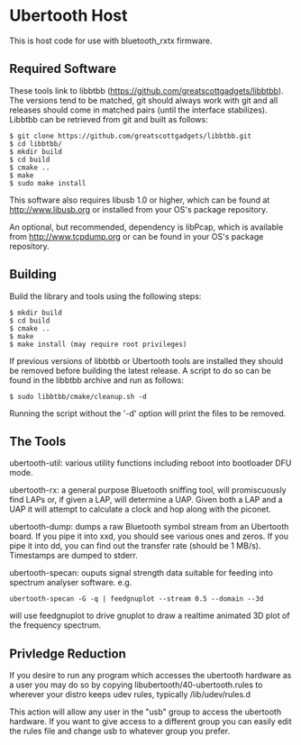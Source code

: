 
Ubertooth Host
==============
This is host code for use with bluetooth_rxtx firmware.


Required Software
-----------------
These tools link to libbtbb (https://github.com/greatscottgadgets/libbtbb).
The versions tend to be matched, git should always work with git and all
releases should come in matched pairs (until the interface stabilizes).
Libbtbb can be retrieved from git and built as follows:
```
$ git clone https://github.com/greatscottgadgets/libbtbb.git
$ cd libbtbb/
$ mkdir build
$ cd build
$ cmake ..
$ make
$ sudo make install
```

This software also requires libusb 1.0 or higher, which can be found at
http://www.libusb.org or installed from your OS's package repository.

An optional, but recommended, dependency is libPcap, which is available from
http://www.tcpdump.org or can be found in your OS's package repository.

Building
--------
Build the library and tools using the following steps:
```
$ mkdir build
$ cd build
$ cmake ..
$ make
$ make install (may require root privileges)
```

If previous versions of libbtbb or Ubertooth tools are installed they should be
removed before building the latest release.  A script to do so can be found in
the libbtbb archive and run as follows:
```
$ sudo libbtbb/cmake/cleanup.sh -d
```
Running the script without the '-d' option will print the files to be removed.

The Tools
---------
ubertooth-util: various utility functions including reboot into bootloader DFU
mode.

ubertooth-rx: a general purpose Bluetooth sniffing tool, will promiscuously
find LAPs or, if given a LAP, will determine a UAP.  Given both a LAP and a UAP
it will attempt to calculate a clock and hop along with the piconet.

ubertooth-dump: dumps a raw Bluetooth symbol stream from an Ubertooth board.
If you pipe it into xxd, you should see various ones and zeros.  If you pipe it
into dd, you can find out the transfer rate (should be 1 MB/s).  Timestamps are
dumped to stderr.

ubertooth-specan: ouputs signal strength data suitable for feeding into spectrum
analyser software. e.g.
```
ubertooth-specan -G -q | feedgnuplot --stream 0.5 --domain --3d 
```

will use feedgnuplot to drive gnuplot to draw a realtime animated 3D plot of the
frequency spectrum.


Privledge Reduction
-------------------
If you desire to run any program which accesses the ubertooth hardware as a user
you may do so by copying libubertooth/40-ubertooth.rules to wherever your distro
keeps udev rules, typically /lib/udev/rules.d

This action will allow any user in the "usb" group to access the ubertooth
hardware. If you want to give access to a different group you can easily edit
the rules file and change usb to whatever group you prefer.
